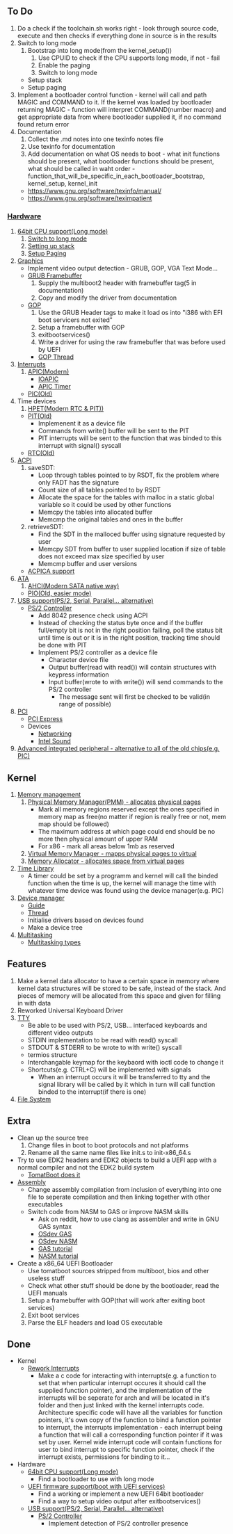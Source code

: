 ## To Do
1. Do a check if the toolchain.sh works right - look through source code, execute and then checks if everything done in source is in the results
2. Switch to long mode
	1. Bootstrap into long mode(from the kernel_setup())
		1. Use CPUID to check if the CPU supports long mode, if not - fail
		2. Enable the paging
		3. Switch to long mode
	* Setup stack
	* Setup paging
3. Implement a bootloader control function - kernel will call and path MAGIC and COMMAND to it. If the kernel was loaded by bootloader returning MAGIC - function will interpret COMMAND(number macro) and get appropriate data from where bootloader supplied it, if no command found return error
4. Documentation
	1. Collect the .md notes into one texinfo notes file
	2. Use texinfo for documentation
	3. Add documentation on what OS needs to boot - what init functions should be present, what bootloader functions should be present, what should be called in waht order - function_that_will_be_specific_in_each_bootloader_bootstrap, kernel_setup, kernel_init
	* https://www.gnu.org/software/texinfo/manual/
	* https://www.gnu.org/software/teximpatient


### [Hardware](https://wiki.osdev.org/Category:Hardware)
1. [64bit CPU support(Long mode)](https://wiki.osdev.org/Category:X86-64)
	1. [Switch to long mode](https://wiki.osdev.org/Setting_Up_Long_Mode)
	2. [Setting up stack](https://forum.osdev.org/viewtopic.php?f=1&t=21772)
	3. [Setup Paging](https://wiki.osdev.org/Setting_Up_Paging)
2. [Graphics](https://wiki.osdev.org/Category:Video)
	* Implement video output detection - GRUB, GOP, VGA Text Mode...
	* [GRUB Framebuffer]()
		1. Supply the multiboot2 header with framebuffer tag(5 in documentation)
		2. Copy and modify the driver from documentation
	* [GOP](https://wiki.osdev.org/GOP)
		1. Use the GRUB Header tags to make it load os into "i386 with EFI boot servicers not exited"
		2. Setup a framebuffer with GOP
		3. exitbootservices()
		4. Write a driver for using the raw framebuffer that was before used by UEFI
		* [GOP Thread](https://forum.osdev.org/viewtopic.php?f=1&t=26796)
2. [Interrupts](https://wiki.osdev.org/Category:Interrupts)
	1. [APIC(Modern)](https://wiki.osdev.org/APIC)
		* [IOAPIC](https://wiki.osdev.org/IOAPIC)
		* [APIC Timer](https://wiki.osdev.org/APIC_timer)
	* [PIC(Old)](https://wiki.osdev.org/8259_PIC)
3. Time devices
	1. [HPET(Modern RTC & PIT))](https://wiki.osdev.org/HPET)
	* [PIT(Old)](https://wiki.osdev.org/Programmable_Interval_Timer)
		* Implemenent it as a device file
		* Commands from write() buffer will be sent to the PIT
		* PIT interrupts will be sent to the function that was binded to this interrupt with signal() syscall
	* [RTC(Old)](https://wiki.osdev.org/RTC)
4. [ACPI](https://wiki.osdev.org/ACPI)
	1. saveSDT:
		* Loop through tables pointed to by RSDT, fix the problem where only FADT has the signature
		* Count size of all tables pointed to by RSDT
		* Allocate the space for the tables with malloc in a static global variable so it could be used by other functions
		* Memcpy the tables into allocated buffer
		* Memcmp the original tables and ones in the buffer
	2. retrieveSDT:
		* Find the SDT in the malloced buffer using signature requested by user
		* Memcpy SDT from buffer to user supplied location if size of table does not exceed max size specified by user
		* Memcmp buffer and user versions
	* [ACPICA support](https://wiki.osdev.org/Category:ACPI)
5. [ATA](https://wiki.osdev.org/Category:ATA)
	1. [AHCI(Modern SATA native way)](https://wiki.osdev.org/AHCI)
	* [PIO(Old, easier mode)](https://wiki.osdev.org/ATA_PIO_Mode)
6. [USB support(PS/2, Serial, Parallel... alternative)](https://wiki.osdev.org/Category:USB)
	* [PS/2 Controller](https://wiki.osdev.org/%228042%22_PS/2_Controller)
		* Add 8042 presence check using ACPI
		* Instead of checking the status byte once and if the buffer full/empty bit is not in the right position failing, poll the status bit until time is out or it is in the right position, tracking time should be done with PIT
		* Implement PS/2 controller as a device file
			* Character device file
			* Output buffer(read with read()) will contain structures with keypress information
			* Input buffer(wrote to with write()) will send commands to the PS/2 controller
				* The message sent will first be checked to be valid(in range of possible)
7. [PCI](https://wiki.osdev.org/PCI)
	* [PCI Express](https://wiki.osdev.org/PCI_Express)
	* Devices
		* [Networking](https://wiki.osdev.org/Category:Network_Hardware)
		* [Intel Sound](https://wiki.osdev.org/Intel_High_Definition_Audio)
8. [Advanced integrated peripheral - alternative to all of the old chips(e.g. PIC)](https://wiki.osdev.org/Advanced_Integrated_Peripheral)





## Kernel
1. [Memory management](https://wiki.osdev.org/Category:Memory_management)
	1. [Physical Memory Manager(PMM) - allocates physical pages](https://wiki.osdev.org/Page_Frame_Allocation)
		* Mark all memory regions reserved except the ones specified in memory map as free(no matter if region is really free or not, mem map should be followed)
		* The maximum address at which page could end should be no more then physical amount of upper RAM
		* For x86 - mark all areas below 1mb as reserved
	2. [Virtual Memory Manager - mapps physical pages to virtual](https://wiki.osdev.org/Memory_Allocation)
	3. [Memory Allocator - allocates space from virtual pages]()
2. [Time Library]()
	* A timer could be set by a programm and kernel will call the binded function when the time is up, the kernel will manage the time with whatever time device was found using the device manager(e.g. PIC)
3. [Device manager](https://wiki.osdev.org/Device_Management)
	* [Guide](https://wiki.osdev.org/User:Kmcguire/Quick_And_Dirty_Device_Management)
	* [Thread](https://www.reddit.com/r/osdev/comments/dr2qym/device_driver_model_for_oshypervisor/)
	* Initialise drivers based on devices found
	* Make a device tree
4. [Multitasking](https://wiki.osdev.org/Category:Processes_and_Threads)
	* [Multitasking types](https://wiki.osdev.org/Multitasking_Systems)



## Features
1. Make a kernel data allocator to have a certain space in memory where kernel data structures will be stored to be safe, instead of the stack. And pieces of memory will be allocated from this space and given for filling in with data
2. Reworked Universal Keyboard Driver
3. [TTY](https://www.reddit.com/r/osdev/comments/hgzg6k/tty_questions/)
	* Be able to be used with PS/2, USB... interfaced keyboards and different video outputs
	* STDIN implementation to be read with read() syscall
	* STDOUT & STDERR to be wrote to with write() syscall
	* termios structure
	* Interchangable keymap for the keybaord with ioctl code to change it
	* Shortcuts(e.g. CTRL+C) will be implemented with signals
		* When an interrupt occurs it will be transferred to tty and the signal library will be called by it which in turn will call function binded to the interrupt(if there is one)
4. [File System](https://wiki.osdev.org/Category:Filesystems)



## Extra
* Clean up the source tree
	1. Change files in boot to boot protocols and not platforms
	2. Rename all the same name files like init.s to init-x86_64.s
* Try to use EDK2 headers and EDK2 objects to build a UEFI app with a normal compiler and not the EDK2 build system
	* [TomatBoot does it](https://github.com/TomatOrg/TomatBoot)
* [Assembly](https://wiki.osdev.org/Assembly)
	* Change assembly compilation from inclusion of everything into one file to seperate compilation and then linking together with other executables
	* Switch code from NASM to GAS or improve NASM skills
		* Ask on reddit, how to use clang as assembler and write in GNU GAS syntax
		* [OSdev GAS](https://wiki.osdev.org/GAS)
		* [OSdev NASM](https://wiki.osdev.org/NASM)
		* [GAS tutorial](https://en.wikibooks.org/wiki/X86_Assembly/GAS_Syntax)
		* [NASM tutorial](https://en.wikibooks.org/wiki/X86_Assembly/NASM_Syntax)
* Create a x86_64 UEFI Bootloader
	* Use tomatboot sources stripped from multiboot, bios and other useless stuff
	* Check what other stuff should be done by the bootloader, read the UEFI manuals
	1. Setup a framebuffer with GOP(that will work after exiting boot services)
	2. Exit boot services
	3. Parse the ELF headers and load OS executable



## Done
- Kernel
	* [Rework Interrupts](https://wiki.osdev.org/Category:Interrupts)
		* Make a c code for interacting with interrupts(e.g. a function to set that when particular interrupt occures it should call the supplied function pointer), and the implementation of the interrupts will be seperate for arch and will be located in it's folder and then just linked with the kernel interrupts code. Architecture specific code will have all the variables for function pointers, it's own copy of the function to bind a function pointer to interrupt, the interrupts implementation - each interrupt being a function that will call a corresponding function pointer if it was set by user. Kernel wide interrupt code will contain functions for user to bind interrupt to specific function pointer, check if the interrupt exists, permissions for binding to it...
- Hardware
	* [64bit CPU support(Long mode)](https://wiki.osdev.org/Category:X86-64)
		* Find a bootloader to use with long mode
	* [UEFI firmware support(boot with UEFI services)](https://wiki.osdev.org/Category:UEFI)
		* Find a working or implement a new UEFI 64bit bootloader
		* Find a way to setup video output after exitbootservices()
	* [USB support(PS/2, Serial, Parallel... alternative)](https://wiki.osdev.org/Category:USB)
		* [PS/2 Controller](https://wiki.osdev.org/%228042%22_PS/2_Controller)
			* Implement detection of PS/2 controller presence